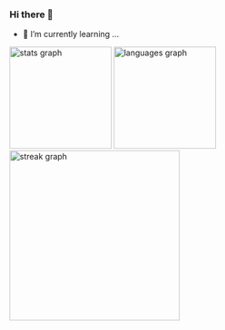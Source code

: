 ### Hi there 👋
- 🌱 I’m currently learning ...

<div>
  <img height="180em" src="https://github-readme-stats.vercel.app/api?username=14Sandee&hide_title=false&hide_rank=false&show_icons=true&include_all_pull_requests=true&include_all_commits=true&count_private=true&disable_animations=false&theme=dark&locale=en&hide_border=false" alt="stats graph"  />
  <img height="180em" src="https://github-readme-stats.vercel.app/api/top-langs?username=14Sandee&locale=en&hide_title=false&layout=compact&card&theme=dark&hide_border=false" alt="languages graph"  />
</div>

<!-- <a href="https://github.com/14Sandee">
  <img height="180em" src="https://github-readme-stats.vercel.app/api?username=14Sandee&theme=dark&show_icons=true" />
  <img height="180em" src="https://github-readme-stats.vercel.app/api/top-langs/?username=14Sandee&theme=dark&layout=compact" />
</a> -->



<div>
  <img src="https://streak-stats.demolab.com?user=14Sandee&locale=en&include_all_commits=true&mode=daily&theme=dark&hide_border=false&border_radius=5" height="300"  alt="streak graph"  />
</div>
<!--
**14Sandee/14Sandee** is a ✨ _special_ ✨ repository because its `README.md` (this file) appears on your GitHub profile.

Here are some ideas to get you started:

- 🔭 I’m currently working on ...
- 🌱 I’m currently learning ...
- 👯 I’m looking to collaborate on ...
- 🤔 I’m looking for help with ...
- 💬 Ask me about ...
- 📫 How to reach me: ...
- 😄 Pronouns: ...
- ⚡ Fun fact: ...
-->
